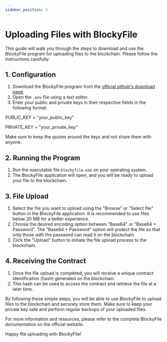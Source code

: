 ```yaml
---
sidebar_position: 3
---
```


# Uploading Files with BlockyFile

This guide will walk you through the steps to download and use the BlockyFile program for uploading files to the blockchain. Please follow the instructions carefully:

## 1. Configuration

1. Download the BlockyFile program from the [official github's download page](https://github.com/BlockyFile/BFY-Data-Uploader/releases).
2. Open the `.env` file using a text editor.
3. Enter your public and private keys in their respective fields in the following format:

PUBLIC_KEY = "your_public_key"

PRIVATE_KEY = "your_private_key"

Make sure to keep the quotes around the keys and not share them with anyone.

## 2. Running the Program

1. Run the executable file `blockyfile.exe` on your operating system.
2. The BlockyFile application will open, and you will be ready to upload your file to the blockchain.

## 3. File Upload

1. Select the file you want to upload using the "Browse" or "Select file" button in the BlockyFile application. It is recommended to use files below 20 MB for a better experience.
2. Choose the desired encoding option between "Base64" or "Base64 + Password". The "Base64 + Password" option will protect the file so that only those with the password can read it on the blockchain.
3. Click the "Upload" button to initiate the file upload process to the blockchain.

## 4. Receiving the Contract

1. Once the file upload is completed, you will receive a unique contract identification (hash) generated on the blockchain.
2. This hash can be used to access the contract and retrieve the file at a later time.

By following these simple steps, you will be able to use BlockyFile to upload files to the blockchain and securely store them. Make sure to keep your private key safe and perform regular backups of your uploaded files.

For more information and resources, please refer to the complete BlockyFile documentation on the official website.

Happy file uploading with BlockyFile!


